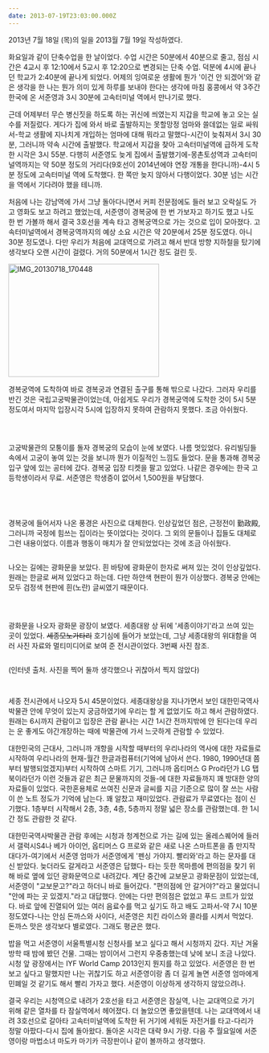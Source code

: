 ```yaml
---
date: 2013-07-19T23:03:00.000Z
---
```


<p>2013년 7월 18일 (목)의 일을 2013월 7월 19일 작성하였다.</p>
<p>화요일과 같이 단축수업을 한 날이었다. 수업 시간은 50분에서 40분으로 줄고, 점심 시간은 4교시 후 12:10에서 5교시 후 12:20으로 변경되는 단축 수업. 덕분에 4시에 끝나던 학교가 2:40분에 끝나게 되었다. 어제의 잉여로운 생활에 뭔가 '이건 안 되겠어'와 같은 생각을 한 나는 뭔가 의미 있게 하루를 보내야 한다는 생각에 마침 홍콩에서 약 3주간 한국에 온 서준영과 3시 30분에 고속터미널 역에서 만나기로 했다.</p>
<p>근데 어제부터 무슨 병신짓을 하도록 하는 귀신에 씌였는지 지갑을 학교에 놓고 오는 실수를 저질렀다. 게다가 집에 와서 바로 출발하지는 못할망정 엄마와 쓸데없는 일로 싸워서-학교 생활에 지나치게 개입하는 엄마에 대해 뭐라고 말했다-시간이 늦춰져서 3시 30분, 그러니까 약속 시간에 출발했다. 학교에서 지갑을 찾아 고속터미널역에 급하게 도착한 시각은 3시 55분. 다행히 서준영도 늦게 집에서 출발했기에-몽촌토성역과 고속터미널역까지는 약 50분 정도의 거리다(9호선이 2014년에야 연장 개통을 한다니까)-4시 5분 정도에 고속터미널 역에 도착했다. 한 쪽만 늦지 않아서 다행이었다. 30분 넘는 시간을 역에서 기다려야 했을 테니까.</p>
<p>처음에 나는 강남역에 가서 그냥 돌아다니면서 커피 전문점에도 들러 보고 오락실도 가고 영화도 보고 하려고 했었는데, 서준영이 경복궁에 한 번 가보자고 하기도 했고 나도 한 번 가볼까 해서 결국 3호선을 계속 타고 경복궁역으로 가는 것으로 입이 모아졌다. 고속터미널역에서 경복궁역까지의 예상 소요 시간은 약 20분에서 25분 정도였다. 아니 30분 정도였나. 다만 우리가 처음에 교대역으로 가려고 해서 반대 방향 지하철을 탔기에 생각보다 오랜 시간이 걸렸다. 거의 50분에서 1시간 정도 걸린 듯.</p>
<p><img src="http://static.sojin.io/images/migrated-photos/2014/Feb/IMG_20130718_170448.jpg" alt=""><br>
<a href="https://suhj.in/wp-content/uploads/2013/07/IMG_20130718_170448.jpg"><img class="alignnone size-medium wp-image-136" alt="IMG_20130718_170448" src="https://suhj.in/wp-content/uploads/2013/07/IMG_20130718_170448-300x225.jpg" width="300" height="225" /></a></p>
<p>경복궁역에 도착하여 바로 경복궁과 연결된 출구를 통해 밖으로 나갔다. 그러자 우리를 반긴 것은 국립고궁박물관이었는데, 아쉽게도 우리가 경복궁역에 도착한 것이 5시 5분정도여서 마지막 입장시각 5시에 입장하지 못하여 관람하지 못했다. 조금 아쉬웠다.</p>
<p><img src="http://static.sojin.io/images/migrated-photos/2014/Feb/IMG_20130718_170732.jpg" alt=""></p>
<p><img src="http://static.sojin.io/images/migrated-photos/2014/Feb/PANO_20130718_170659.jpg" alt=""></p>
<p><img src="http://static.sojin.io/images/migrated-photos/2014/Feb/IMG_20130718_171433.jpg" alt=""></p>
<p>고궁박물관의 모퉁이를 돌자 경복궁의 모습이 눈에 보였다. 나름 멋있었다. 유리빌딩들 속에서 고궁이 놓여 있는 것을 보니까 뭔가 이질적인 느낌도 들었다. 문을 통과해 경복궁 입구 앞에 있는 공터에 갔다. 경복궁 입장 티켓을 팔고 있었다. 나같은 경우에는 한국 고등학생이라서 무료. 서준영은 학생증이 없어서 1,500원을 부담했다.</p>
<p><img src="http://static.sojin.io/images/migrated-photos/2014/Feb/IMG_20130718_171559.jpg" alt=""></p>
<p><img src="http://static.sojin.io/images/migrated-photos/2014/Feb/IMG_20130718_171732.jpg" alt=""></p>
<p><img src="http://static.sojin.io/images/migrated-photos/2014/Feb/IMG_20130718_171808.jpg" alt=""></p>
<p><img src="http://static.sojin.io/images/migrated-photos/2014/Feb/IMG_20130718_172219.jpg" alt=""></p>
<p>경복궁에 들어서자 나온 풍경은 사진으로 대체한다. 인상깊었던 점은, 근정전이 勤政殿, 그러니까 국정에 힘쓰는 집이라는 뜻이었다는 것이다. 그 외의 문들이나 집들도 대체로 그런 내용이었다. 이름과 행동이 매치가 잘 안되었었다는 것에 조금 아쉬웠다.</p>
<p><img src="http://static.sojin.io/images/migrated-photos/2014/Feb/IMG_20130718_171044.jpg" alt=""></p>
<p>나오는 길에는 광화문을 보았다. 흰 바탕에 광화문이 한자로 써져 있는 것이 인상깊었다. 원래는 한글로 써져 있었다고 하는데. 다만 하얀색 현판이 뭔가 이상했다. 경복궁 안에는 모두 검정색 현판에 흰(노란) 글씨였기 때문이다.</p>
<p><img src="http://static.sojin.io/images/migrated-photos/2014/Feb/IMG_20130718_174629.jpg" alt=""></p>
<p><img src="http://static.sojin.io/images/migrated-photos/2014/Feb/IMG_20130718_173632.jpg" alt=""></p>
<p><img src="http://static.sojin.io/images/migrated-photos/2014/Feb/IMG_20130718_174120.jpg" alt=""></p>
<p>광화문을 나오자 광화문 광장이 보였다. 세종대왕 상 뒤에 '세종이야기'라고 쓰여 있는 곳이 있었다. <del>세종모노가타리</del> 호기심에 들어가 보았는데, 그냥 세종대왕의 위대함을 여러 사진 자료와 멀티미디어로 보여 준 전시관이었다. 3번째 사진 참조.</p>
<p><img src="http://static.sojin.io/images/migrated-photos/2014/Feb/_j5_l__l__k0_k__j4_b___j0_j4_-1.jpg" alt=""></p>
<p>(인터넷 출처. 사진을 찍어 둘까 생각했으나 귀찮아서 찍지 않았다)</p>
<p><img src="http://static.sojin.io/images/migrated-photos/2014/Feb/IMG_20130718_180458.jpg" alt=""></p>
<p><img src="http://static.sojin.io/images/migrated-photos/2014/Feb/IMG_20130718_182205.jpg" alt=""></p>
<p>세종 전시관에서 나오자 5시 45분이었다. 세종대왕상을 지나가면서 보인 대한민국역사박물관 안에 무엇이 있는지 궁금하였기에 우리는 할 게 없었기도 하고 해서 관람하였다. 원래는 6시까지 관람이고 입장은 관람 끝나는 시간 1시간 전까지밖에 안 된다는데 우리는 운 좋게도 야간개장하는 때에 박물관에 가서 느긋하게 관람할 수 있었다.</p>
<p>대한민국의 근대사, 그러니까 개항을 시작할 때부터의 우리나라의 역사에 대한 자료들로 시작하여 우리나라의 현재-월간 한글과컴퓨터(기억에 남아서 쓴다. 1980, 1990년대 쯤부터 발행되었겠지)부터 시작하여 스마트 기기, 그러니까 옵티머스 G Pro라던가 LG 탭북이라던가 이런 것들과 같은 최근 문물까지의 것들-에 대한 자료들까지 꽤 방대한 양의 자료들이 있었다. 국한혼용체로 쓰여진 신문과 글씨를 지금 기준으로 많이 잘 쓰는 사람이 쓴 노트 정도가 기억에 남는다. 꽤 알찼고 재미있었다. 관람료가 무료였다는 점이 신기했다. 1층부터 시작해서 2층, 3층, 4층, 5층까지 정말 넓은 장소를 관람했는데. 한 1시간 정도 관람한 것 같다.</p>
<p>대한민국역사박물관 관람 후에는 시청과 청계천으로 가는 길에 있는 올레스퀘어에 들러서 갤럭시S4나 베가 아이언, 옵티머스 G 프로와 같은 새로 나온 스마트폰을 좀 만지작대다가-여기에서 서준영 엄마가 서준영에게 '펜싱 가야지. 빨리와'라고 하는 문자를 대신 받았다. 늦더라도 갈게라고 서준영은 답했다- 타는 듯한 목마름에 편의점을 찾기 위해 바로 옆에 있던 광화문역으로 내려갔다. 계단 중간에 교보문고 광화문점이 있었는데, 서준영이 &quot;교보문고?&quot;라고 하더니 바로 들어갔다. &quot;편의점에 안 갈거야?&quot;라고 물었더니 &quot;안에 파는 곳 있겠지.&quot;라고 대답했다. 안에는 다만 편의점은 없었고 푸드 코트가 있었다. 바로 앞에 진열되어 있는 여러 음료수를 먹고 싶기도 하고 배도 고파서-약 7시 10분 정도였다-나는 안심 돈까스와 사이다, 서준영은 치킨 라이스와 콜라를 시켜서 먹었다. 돈까스 맛은 생각보다 별로였다. 그래도 평균은 했다.</p>
<p>밥을 먹고 서준영이 서울특별시청 신청사를 보고 싶다고 해서 시청까지 갔다. 지난 겨울 방학 때 밤에 봤던 건물. 그때는 밤이어서 그런지 우중충했는데 낮에 보니 조금 나았다. 시청 앞 광장에서는 IYF World Camp 2013인지 뭔지를 하고 있었다. 서준영은 한 번 보고 싶다고 말했지만 나는 귀찮기도 하고 서준영이랑 좀 더 길게 놀면 서준영 엄마에게 민폐일 것 같기도 해서 빨리 가자고 했다. 서준영이 이상하게 생각하지 않았으려나.</p>
<p>결국 우리는 시청역으로 내려가 2호선을 타고 서준영은 잠실역, 나는 교대역으로 가기 위해 같은 열차를 타 잠실역에서 헤어졌다. 더 놀았으면 좋았을텐데. 나는 교대역에서 내려 3호선으로 갈아타 고속터미널역에 도착한 뒤 거기에 세워둔 자전거를 타고-다리가 정말 아팠다-다시 집에 돌아왔다. 돌아온 시각은 대략 9시 가량. 다음 주 월요일에 서준영이랑 마법소녀 마도카 마기카 극장판이나 같이 볼까하고 생각했다.</p>
